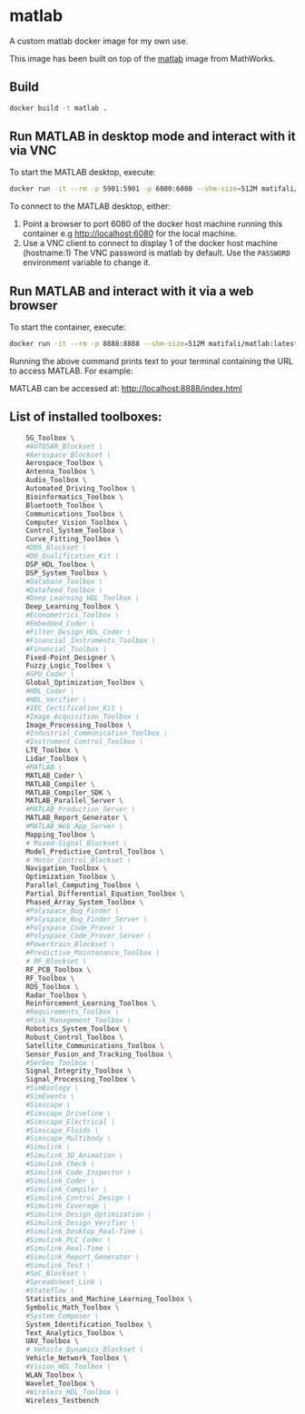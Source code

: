 # matlab

A custom matlab docker image for my own use.

This image has been built on top of the [matlab](https://hub.docker.com/r/mathworks/matlab/) image from MathWorks.

## Build

```bash
docker build -t matlab .
```

## Run MATLAB in desktop mode and interact with it via VNC

To start the MATLAB desktop, execute:

```bash
docker run -it --rm -p 5901:5901 -p 6080:6080 --shm-size=512M matifali/matlab:latest -vnc
```

To connect to the MATLAB desktop, either:

1. Point a browser to port 6080 of the docker host machine running this container e.g [http://localhost:6080](http://localhost:6080) for the local machine.
2. Use a VNC client to connect to display 1 of the docker host machine (hostname:1)
The VNC password is matlab by default. Use the `PASSWORD` environment variable to change it.

## Run MATLAB and interact with it via a web browser

To start the container, execute:

```bash
docker run -it --rm -p 8888:8888 --shm-size=512M matifali/matlab:latest -browser
```

Running the above command prints text to your terminal containing the URL to access MATLAB. For example:

MATLAB can be accessed at:
[http://localhost:8888/index.html](http://localhost:8888/index.html)

## List of installed toolboxes:
```bash
    5G_Toolbox \
    #AUTOSAR_Blockset \
    #Aerospace_Blockset \
    Aerospace_Toolbox \
    Antenna_Toolbox \
    Audio_Toolbox \
    Automated_Driving_Toolbox \
    Bioinformatics_Toolbox \
    Bluetooth_Toolbox \
    Communications_Toolbox \
    Computer_Vision_Toolbox \
    Control_System_Toolbox \
    Curve_Fitting_Toolbox \
    #DDS_Blockset \
    #DO_Qualification_Kit \
    DSP_HDL_Toolbox \
    DSP_System_Toolbox \
    #Database_Toolbox \
    #Datafeed_Toolbox \
    #Deep_Learning_HDL_Toolbox \
    Deep_Learning_Toolbox \
    #Econometrics_Toolbox \
    #Embedded_Coder \
    #Filter_Design_HDL_Coder \
    #Financial_Instruments_Toolbox \
    #Financial_Toolbox \
    Fixed-Point_Designer \
    Fuzzy_Logic_Toolbox \
    #GPU_Coder \
    Global_Optimization_Toolbox \
    #HDL_Coder \
    #HDL_Verifier \
    #IEC_Certification_Kit \
    #Image_Acquisition_Toolbox \
    Image_Processing_Toolbox \
    #Industrial_Communication_Toolbox \
    #Instrument_Control_Toolbox \
    LTE_Toolbox \
    Lidar_Toolbox \
    #MATLAB \
    MATLAB_Coder \
    MATLAB_Compiler \
    MATLAB_Compiler_SDK \
    MATLAB_Parallel_Server \
    #MATLAB_Production_Server \
    MATLAB_Report_Generator \
    #MATLAB_Web_App_Server \
    Mapping_Toolbox \
    # Mixed-Signal_Blockset \
    Model_Predictive_Control_Toolbox \
    # Motor_Control_Blockset \
    Navigation_Toolbox \
    Optimization_Toolbox \
    Parallel_Computing_Toolbox \
    Partial_Differential_Equation_Toolbox \
    Phased_Array_System_Toolbox \
    #Polyspace_Bug_Finder \
    #Polyspace_Bug_Finder_Server \
    #Polyspace_Code_Prover \
    #Polyspace_Code_Prover_Server \
    #Powertrain_Blockset \
    #Predictive_Maintenance_Toolbox \
    # RF_Blockset \
    RF_PCB_Toolbox \
    RF_Toolbox \
    ROS_Toolbox \
    Radar_Toolbox \
    Reinforcement_Learning_Toolbox \
    #Requirements_Toolbox \
    #Risk_Management_Toolbox \
    Robotics_System_Toolbox \
    Robust_Control_Toolbox \
    Satellite_Communications_Toolbox \
    Sensor_Fusion_and_Tracking_Toolbox \
    #SerDes_Toolbox \
    Signal_Integrity_Toolbox \
    Signal_Processing_Toolbox \
    #SimBiology \
    #SimEvents \
    #Simscape \
    #Simscape_Driveline \
    #Simscape_Electrical \
    #Simscape_Fluids \
    #Simscape_Multibody \
    #Simulink \
    #Simulink_3D_Animation \
    #Simulink_Check \
    #Simulink_Code_Inspector \
    #Simulink_Coder \
    #Simulink_Compiler \
    #Simulink_Control_Design \
    #Simulink_Coverage \
    #Simulink_Design_Optimization \
    #Simulink_Design_Verifier \
    #Simulink_Desktop_Real-Time \
    #Simulink_PLC_Coder \
    #Simulink_Real-Time \
    #Simulink_Report_Generator \
    #Simulink_Test \
    #SoC_Blockset \
    #Spreadsheet_Link \
    #Stateflow \
    Statistics_and_Machine_Learning_Toolbox \
    Symbolic_Math_Toolbox \
    #System_Composer \
    System_Identification_Toolbox \
    Text_Analytics_Toolbox \
    UAV_Toolbox \
    # Vehicle_Dynamics_Blockset \
    Vehicle_Network_Toolbox \
    #Vision_HDL_Toolbox \
    WLAN_Toolbox \
    Wavelet_Toolbox \
    #Wireless_HDL_Toolbox \
    Wireless_Testbench
```
